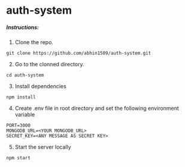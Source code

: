 # auth-system

##### Instructions:
1. Clone the repo.
```
git clone https://github.com/abhin1509/auth-system.git
```
2. Go to the clonned directory.
```
cd auth-system
```
3. Install dependencies
```
npm install
```
4. Create .env file in root directory and set the following environment variable
```
PORT=3000
MONGODB_URL=<YOUR MONGODB_URL>
SECRET_KEY=<ANY MESSAGE AS SECRET KEY>
```
5. Start the server locally
```
npm start
```
